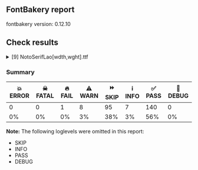 ## FontBakery report

fontbakery version: 0.12.10





## Check results



<details><summary>[9] NotoSerifLao[wdth,wght].ttf</summary>
<div>
<details>
    <summary>🔥 <b>FAIL</b> Check for presence of an ARTICLE.en_us.html file <a href="https://fontbakery.readthedocs.io/en/stable/fontbakery/checks/googlefonts.description.html#"></a></summary>
    <div>







* 🔥 **FAIL** <p>This is a Noto font but it lacks an ARTICLE.en_us.html file.</p>
 [code: missing-article]



* 🔥 **FAIL** <p>This is a Noto font but it lacks a DESCRIPTION.en_us.html file.</p>
 [code: missing-description]



</div>
</details>

<details>
    <summary>⚠️ <b>WARN</b> Detect any interpolation issues in the font. <a href="https://fontbakery.readthedocs.io/en/stable/fontbakery/checks/universal.html#"></a></summary>
    <div>







* ⚠️ **WARN** <p>Interpolation issues were found in the font:</p>
<pre><code>- Contour 0 point 48 in glyph 'two' has a kink between location wght=900,wdth=100 and location wght=100,wdth=62
</code></pre>
 [code: interpolation-issues]



</div>
</details>

<details>
    <summary>⚠️ <b>WARN</b> Check math signs have the same width. <a href="https://fontbakery.readthedocs.io/en/stable/fontbakery/checks/universal.html#"></a></summary>
    <div>







* ⚠️ **WARN** <p>The most common width is 559 among a set of 6 math glyphs.
The following math glyphs have a different width, though:</p>
<p>Width = 579:
minus</p>
 [code: width-outliers]



</div>
</details>

<details>
    <summary>⚠️ <b>WARN</b> Check font contains no unreachable glyphs <a href="https://fontbakery.readthedocs.io/en/stable/fontbakery/checks/universal.glyphset.html#"></a></summary>
    <div>







* ⚠️ **WARN** <p>The following glyphs could not be reached by codepoint or substitution rules:</p>
<pre><code>- uni0ECD.narrow
</code></pre>
 [code: unreachable-glyphs]



</div>
</details>

<details>
    <summary>⚠️ <b>WARN</b> Validate size, and resolution of article images, and ensure article page has minimum length and includes visual assets. <a href="https://fontbakery.readthedocs.io/en/stable/fontbakery/checks/googlefonts.article.html#"></a></summary>
    <div>







* ⚠️ **WARN** <p>Family metadata at fonts/NotoSerifLao/googlefonts/variable-ttf does not have an article.</p>
 [code: lacks-article]



</div>
</details>

<details>
    <summary>⚠️ <b>WARN</b> Check for codepoints not covered by METADATA subsets. <a href="https://fontbakery.readthedocs.io/en/stable/fontbakery/checks/googlefonts.subsets.html#"></a></summary>
    <div>







* ⚠️ **WARN** <p>The following codepoints supported by the font are not covered by
any subsets defined in the font's metadata file, and will never
be served. You can solve this by either manually adding additional
subset declarations to METADATA.pb, or by editing the glyphset
definitions.</p>
<ul>
<li>U+02D8 BREVE: try adding one of: canadian-aboriginal, yi</li>
<li>U+02D9 DOT ABOVE: try adding one of: canadian-aboriginal, yi</li>
<li>U+02DB OGONEK: try adding one of: canadian-aboriginal, yi</li>
<li>U+0302 COMBINING CIRCUMFLEX ACCENT: try adding one of: coptic, math, cherokee, tifinagh</li>
<li>U+0306 COMBINING BREVE: try adding one of: old-permic, tifinagh</li>
<li>U+0307 COMBINING DOT ABOVE: try adding one of: canadian-aboriginal, syriac, tai-le, coptic, duployan, malayalam, old-permic, hebrew, math, tifinagh, todhri</li>
<li>U+030A COMBINING RING ABOVE: try adding one of: duployan, syriac</li>
<li>U+030B COMBINING DOUBLE ACUTE ACCENT: try adding one of: cherokee, osage</li>
<li>U+030C COMBINING CARON: try adding one of: cherokee, tai-le</li>
<li>U+0326 COMBINING COMMA BELOW: try adding math</li>
<li>U+0327 COMBINING CEDILLA: try adding math</li>
<li>U+0328 COMBINING OGONEK: not included in any glyphset definition</li>
</ul>
<p>Or you can add the above codepoints to one of the subsets supported by the font: <code>lao</code>, <code>latin</code>, <code>latin-ext</code></p>
 [code: unreachable-subsetting]



</div>
</details>

<details>
    <summary>⚠️ <b>WARN</b> Ensure soft_dotted characters lose their dot when combined with marks that replace the dot. <a href="https://fontbakery.readthedocs.io/en/stable/fontbakery/checks/shaping.html#"></a></summary>
    <div>







* ⚠️ **WARN** <p>The dot of soft dotted characters used in orthographies <em>must</em> disappear in the following strings: į̀ į́ į̂ į̃ į̄ į̌</p>
<p>The dot of soft dotted characters <em>should</em> disappear in other cases, for example: į̆ į̇ į̈ į̊ į̋ į̦̀ į̦́ į̦̂ į̦̃ į̦̄ į̦̆ į̦̇ į̦̈ į̦̊ į̦̋ į̦̌ į̧̀ į̧́ į̧̂ į̧̃</p>
<p>Your font fully covers the following languages that require the soft-dotted feature: Lithuanian (Latn, 2,357,094 speakers), Dutch (Latn, 31,709,104 speakers).</p>
<p>Your font does <em>not</em> cover the following languages that require the soft-dotted feature: Fur (Latn, 1,230,163 speakers), Kpelle, Guinea (Latn, 622,000 speakers), Nateni (Latn, 100,000 speakers), Ebira (Latn, 2,200,000 speakers), Kaska (Latn, 125 speakers), Basaa (Latn, 332,940 speakers), South Central Banda (Latn, 244,000 speakers), Zapotec (Latn, 490,000 speakers), Ma’di (Latn, 584,000 speakers), Ejagham (Latn, 120,000 speakers), Bete-Bendi (Latn, 100,000 speakers), Cicipu (Latn, 44,000 speakers), Vute (Latn, 21,000 speakers), Lugbara (Latn, 2,200,000 speakers), Belarusian (Cyrl, 10,064,517 speakers), Sar (Latn, 500,000 speakers), Ekpeye (Latn, 226,000 speakers), Makaa (Latn, 221,000 speakers), Nzakara (Latn, 50,000 speakers), Bafut (Latn, 158,146 speakers), Ukrainian (Cyrl, 29,273,587 speakers), Ngbaka (Latn, 1,020,000 speakers), Mango (Latn, 77,000 speakers), Igbo (Latn, 27,823,640 speakers), Mfumte (Latn, 79,000 speakers), Heiltsuk (Latn, 300 speakers), Koonzime (Latn, 40,000 speakers), Kom (Latn, 360,685 speakers), Navajo (Latn, 166,319 speakers), Mundani (Latn, 34,000 speakers), Han (Latn, 6 speakers), Southern Kisi (Latn, 360,000 speakers), Gulay (Latn, 250,478 speakers), Ijo, Southeast (Latn, 2,471,000 speakers), Aghem (Latn, 38,843 speakers), Yala (Latn, 200,000 speakers), Dii (Latn, 71,000 speakers), Avokaya (Latn, 100,000 speakers), Teke-Ebo (Latn, 260,000 speakers), Dan (Latn, 1,099,244 speakers).</p>
 [code: soft-dotted]



</div>
</details>

<details>
    <summary>⚠️ <b>WARN</b> Are there any misaligned on-curve points? <a href="https://fontbakery.readthedocs.io/en/stable/fontbakery/checks/outline.html#"></a></summary>
    <div>







* ⚠️ **WARN** <p>The following glyphs have on-curve points which have potentially incorrect y coordinates:</p>
<pre><code>* uni0E82 (U+0E82): X=106.5,Y=0.5 (should be at baseline 0?)

* uni0E82 (U+0E82): X=234.0,Y=1.0 (should be at baseline 0?)

* uni0E89 (U+0E89): X=319.0,Y=-0.5 (should be at baseline 0?)

* uni0E8C (U+0E8C): X=245.5,Y=1.0 (should be at baseline 0?)

* uni0E92 (U+0E92): X=598.5,Y=-0.5 (should be at baseline 0?)

* uni0E8A (U+0E8A): X=235.0,Y=1.0 (should be at baseline 0?)

* uni0E8A (U+0E8A): X=107.5,Y=0.5 (should be at baseline 0?)

* uni0E99 (U+0E99): X=295.5,Y=-2.0 (should be at baseline 0?)

* uni0E9D (U+0E9D): X=525.0,Y=716.0 (should be at cap-height 714?)

* uni0EA1 (U+0EA1): X=315.5,Y=-0.5 (should be at baseline 0?)

* uni0EA2 (U+0EA2): X=422.0,Y=715.0 (should be at cap-height 714?)

* uni0EA5 (U+0EA5): X=470.0,Y=1.5 (should be at baseline 0?)

* uni0EAA (U+0EAA): X=484.0,Y=1.5 (should be at baseline 0?)

* uni0EDC (U+0EDC): X=712.5,Y=2.0 (should be at baseline 0?)

* uni0EDD (U+0EDD): X=718.0,Y=-0.5 (should be at baseline 0?)

* uni0EB6 (U+0EB6): X=211.0,Y=713.0 (should be at cap-height 714?)

* uni0EB6 (U+0EB6): X=316.0,Y=713.0 (should be at cap-height 714?)

* uni0EB6.narrow: X=201.0,Y=713.0 (should be at cap-height 714?)

* uni0EB6.narrow: X=306.0,Y=713.0 (should be at cap-height 714?)

* uni0EB7 (U+0EB7): X=211.0,Y=713.0 (should be at cap-height 714?)

* uni0EB7 (U+0EB7): X=316.0,Y=713.0 (should be at cap-height 714?)

* uni0EB7.narrow: X=201.0,Y=713.0 (should be at cap-height 714?)

* uni0EB7.narrow: X=306.0,Y=713.0 (should be at cap-height 714?)

* uni0EC9 (U+0EC9): X=129.0,Y=712.0 (should be at cap-height 714?)

* uni0EC9 (U+0EC9): X=219.5,Y=714.5 (should be at cap-height 714?)

* uni0EC9.narrow: X=129.0,Y=712.0 (should be at cap-height 714?)

* uni0EC9.narrow: X=219.5,Y=714.5 (should be at cap-height 714?)

* uni0ECA (U+0ECA): X=344.0,Y=715.0 (should be at cap-height 714?)

* uni0ECA.narrow: X=343.5,Y=715.0 (should be at cap-height 714?)

* yamakkanlao (U+0ECE): X=352.0,Y=713.0 (should be at cap-height 714?)

* yamakkanlao (U+0ECE): X=176.0,Y=713.0 (should be at cap-height 714?)

* uni0ECE.centre: X=352.0,Y=713.0 (should be at cap-height 714?)

* uni0ECE.centre: X=176.0,Y=713.0 (should be at cap-height 714?)

* uni0ECE.narrow: X=337.0,Y=713.0 (should be at cap-height 714?)

* uni0ECE.narrow: X=171.0,Y=713.0 (should be at cap-height 714?)

* uni0ED8 (U+0ED8): X=420.5,Y=1.5 (should be at baseline 0?)

* uni0ED8 (U+0ED8): X=504.5,Y=0.5 (should be at baseline 0?)

* uni0EC6 (U+0EC6): X=124.0,Y=2.0 (should be at baseline 0?)

* C (U+0043): X=457.5,Y=0.5 (should be at baseline 0?)

* Cacute (U+0106): X=457.5,Y=0.5 (should be at baseline 0?)

* Ccaron (U+010C): X=457.5,Y=0.5 (should be at baseline 0?)

* Ccedilla (U+00C7): X=457.5,Y=0.5 (should be at baseline 0?)

* Cdotaccent (U+010A): X=457.5,Y=0.5 (should be at baseline 0?)

* G (U+0047): X=519.0,Y=1.5 (should be at baseline 0?)

* Gbreve (U+011E): X=519.0,Y=1.5 (should be at baseline 0?)

* uni0122 (U+0122): X=519.0,Y=1.5 (should be at baseline 0?)

* Gdotaccent (U+0120): X=519.0,Y=1.5 (should be at baseline 0?)

* Oslash (U+00D8): X=454.5,Y=715.5 (should be at cap-height 714?)

* Oslash (U+00D8): X=287.0,Y=-1.0 (should be at baseline 0?)

* b (U+0062): X=66.5,Y=713.5 (should be at cap-height 714?)

* bracketleft (U+005B): X=239.0,Y=713.0 (should be at cap-height 714?)

* bracketright (U+005D): X=121.5,Y=713.0 (should be at cap-height 714?)

* comma (U+002C): X=114.0,Y=1.0 (should be at baseline 0?)

* d (U+0064): X=370.5,Y=713.5 (should be at cap-height 714?)

* dcaron (U+010F): X=370.5,Y=713.5 (should be at cap-height 714?)

* dcroat (U+0111): X=370.5,Y=713.0 (should be at cap-height 714?)

* f (U+0066): X=331.0,Y=712.5 (should be at cap-height 714?)

* five (U+0035): X=328.0,Y=0.5 (should be at baseline 0?)

* g (U+0067): X=511.5,Y=551.5 (should be at x-height 550?)

* g (U+0067): X=161.0,Y=-0.5 (should be at baseline 0?)

* gbreve (U+011F): X=161.0,Y=-0.5 (should be at baseline 0?)

* uni0123 (U+0123): X=161.0,Y=-0.5 (should be at baseline 0?)

* gdotaccent (U+0121): X=161.0,Y=-0.5 (should be at baseline 0?)

* germandbls (U+00DF): X=352.5,Y=2.0 (should be at baseline 0?)

* h (U+0068): X=66.5,Y=713.5 (should be at cap-height 714?)

* hbar (U+0127): X=66.5,Y=713.5 (should be at cap-height 714?)

* k (U+006B): X=66.5,Y=713.5 (should be at cap-height 714?)

* uni0137 (U+0137): X=66.5,Y=713.5 (should be at cap-height 714?)

* l (U+006C): X=66.5,Y=713.5 (should be at cap-height 714?)

* lacute (U+013A): X=66.5,Y=713.5 (should be at cap-height 714?)

* lcaron (U+013E): X=66.5,Y=713.5 (should be at cap-height 714?)

* uni013C (U+013C): X=66.5,Y=713.5 (should be at cap-height 714?)

* lslash (U+0142): X=81.5,Y=713.5 (should be at cap-height 714?)

* nine (U+0039): X=139.0,Y=2.0 (should be at baseline 0?)

* ordfeminine (U+00AA): X=126.5,Y=713.0 (should be at cap-height 714?)

* paragraph (U+00B6): X=522.0,Y=713.0 (should be at cap-height 714?)

* parenleft (U+0028): X=314.0,Y=715.0 (should be at cap-height 714?)

* parenright (U+0029): X=32.0,Y=715.0 (should be at cap-height 714?)

* q (U+0071): X=412.5,Y=0.5 (should be at baseline 0?)

* question (U+003F): X=137.0,Y=715.5 (should be at cap-height 714?)

* quotedblbase (U+201E): X=314.0,Y=1.0 (should be at baseline 0?)

* quotedblbase (U+201E): X=114.0,Y=1.0 (should be at baseline 0?)

* quotedblleft (U+201C): X=420.0,Y=715.0 (should be at cap-height 714?)

* quotedblleft (U+201C): X=220.0,Y=715.0 (should be at cap-height 714?)

* quoteleft (U+2018): X=220.0,Y=715.0 (should be at cap-height 714?)

* quotesinglbase (U+201A): X=114.0,Y=1.0 (should be at baseline 0?)

* s (U+0073): X=123.0,Y=2.0 (should be at baseline 0?)

* sacute (U+015B): X=123.0,Y=2.0 (should be at baseline 0?)

* scaron (U+0161): X=123.0,Y=2.0 (should be at baseline 0?)

* scedilla (U+015F): X=123.0,Y=2.0 (should be at baseline 0?)

* uni0219 (U+0219): X=123.0,Y=2.0 (should be at baseline 0?)

* section (U+00A7): X=101.0,Y=2.0 (should be at baseline 0?)

* semicolon (U+003B): X=132.0,Y=1.0 (should be at baseline 0?)

* sterling (U+00A3): X=77.0,Y=1.0 (should be at baseline 0?)

* sterling (U+00A3): X=457.5,Y=1.5 (should be at baseline 0?)

* t (U+0074): X=97.0,Y=551.0 (should be at x-height 550?)

* thorn (U+00FE): X=66.5,Y=713.5 (should be at cap-height 714?)

* three (U+0033): X=334.5,Y=1.0 (should be at baseline 0?)
</code></pre>
 [code: found-misalignments]



</div>
</details>

<details>
    <summary>⚠️ <b>WARN</b> Ensure fonts have ScriptLangTags declared on the 'meta' table. <a href="https://fontbakery.readthedocs.io/en/stable/fontbakery/checks/googlefonts.meta.html#"></a></summary>
    <div>







* ⚠️ **WARN** <p>This font file does not have a 'meta' table.</p>
 [code: lacks-meta-table]



</div>
</details>
</div>
</details>




### Summary

| 💥 ERROR | ☠ FATAL | 🔥 FAIL | ⚠️ WARN | ⏩ SKIP | ℹ️ INFO | ✅ PASS | 🔎 DEBUG | 
| ---|---|---|---|---|---|---|---|
| 0 | 0 | 1 | 8 | 95 | 7 | 140 | 0 | 
| 0% | 0% | 0% | 3% | 38% | 3% | 56% | 0% | 



**Note:** The following loglevels were omitted in this report:


* SKIP
* INFO
* PASS
* DEBUG
